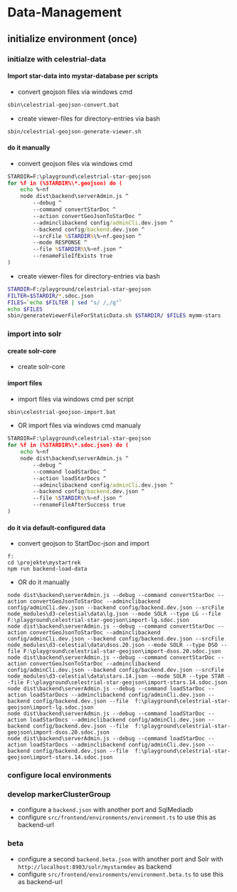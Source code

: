 # Data-Management

## initialize environment (once)

### initialze with celestrial-data

#### Import star-data into mystar-database per scripts
- convert geojson files via windows cmd
```cmd
sbin\celestrial-geojson-convert.bat
```
- create viewer-files for directory-entries via bash
```bash
sbin/celestrial-geojson-generate-viewer.sh
```

#### do it manually
- convert geojson files via windows cmd
```cmd
STARDIR=F:\playground\celestrial-star-geojson
for %f in (%STARDIR%\*.geojson) do (
    echo %~nf
    node dist\backend\serverAdmin.js ^
        --debug ^
        --command convertStarDoc ^
        --action convertGeoJsonToStarDoc ^
        --adminclibackend config/adminCli.dev.json ^
        --backend config/backend.dev.json ^
        --srcFile %STARDIR%\%~nf.geojson ^
        --mode RESPONSE ^
        --file %STARDIR%\%~nf.json ^
        --renameFileIfExists true
)
```
- create viewer-files for directory-entries via bash
```bash
STARDIR=F:/playground/celestrial-star-geojson
FILTER=$STARDIR/*.sdoc.json
FILES=`echo $FILTER | sed "s/ /,/g"`
echo $FILES
sbin/generateViewerFileForStaticData.sh $STARDIR/ $FILES mymm-stars
```

### import into solr

#### create solr-core
- create solr-core

#### import files
- import files via windows cmd per script
```cmd
sbin\celestrial-geojson-import.bat
```
- OR import files via windows cmd manualy
```cmd
STARDIR=F:\playground\celestrial-star-geojson
for %f in (%STARDIR%\*.sdoc.json) do (
    echo %~nf
    node dist\backend\serverAdmin.js ^
        --debug ^
        --command loadStarDoc ^
        --action loadStarDocs ^
        --adminclibackend config/adminCli.dev.json ^
        --backend config/backend.dev.json ^
        --file %STARDIR%\%~nf.json ^
        --renameFileAfterSuccess true
)
```

#### do it via default-configured data
- convert geojson to StartDoc-json and import
```
f:
cd \projekte\mystartrek
npm run backend-load-data
```
- OR do it manually
```
node dist\backend\serverAdmin.js --debug --command convertStarDoc --action convertGeoJsonToStarDoc --adminclibackend config/adminCli.dev.json --backend config/backend.dev.json --srcFile node_modules\d3-celestial\data\lg.json --mode SOLR --type LG --file F:\playground\celestrial-star-geojson\import-lg.sdoc.json
node dist\backend\serverAdmin.js --debug --command convertStarDoc --action convertGeoJsonToStarDoc --adminclibackend config/adminCli.dev.json --backend config/backend.dev.json --srcFile node_modules\d3-celestial\data\dsos.20.json --mode SOLR --type DSO --file F:\playground\celestrial-star-geojson\import-dsos.20.sdoc.json
node dist\backend\serverAdmin.js --debug --command convertStarDoc --action convertGeoJsonToStarDoc --adminclibackend config/adminCli.dev.json --backend config/backend.dev.json --srcFile node_modules\d3-celestial\data\stars.14.json --mode SOLR --type STAR --file F:\playground\celestrial-star-geojson\import-stars.14.sdoc.json
node dist\backend\serverAdmin.js --debug --command loadStarDoc --action loadStarDocs --adminclibackend config/adminCli.dev.json --backend config/backend.dev.json --file  f:\playground\celestrial-star-geojson\import-lg.sdoc.json
node dist\backend\serverAdmin.js --debug --command loadStarDoc --action loadStarDocs --adminclibackend config/adminCli.dev.json --backend config/backend.dev.json --file  f:\playground\celestrial-star-geojson\import-dsos.20.sdoc.json
node dist\backend\serverAdmin.js --debug --command loadStarDoc --action loadStarDocs --adminclibackend config/adminCli.dev.json --backend config/backend.dev.json --file  f:\playground\celestrial-star-geojson\import-stars.14.sdoc.json
```

### configure local environments

### develop markerClusterGroup
- configure a ```backend.json``` with another port and SqlMediadb
- configure ```src/frontend/environments/environment.ts``` to use this as backend-url 

### beta
- configure a second ```backend.beta.json``` with another port and Solr with ```http://localhost:8983/solr/mystarmdev``` as backend
- configure ```src/frontend/environments/environment.beta.ts``` to use this as backend-url 


